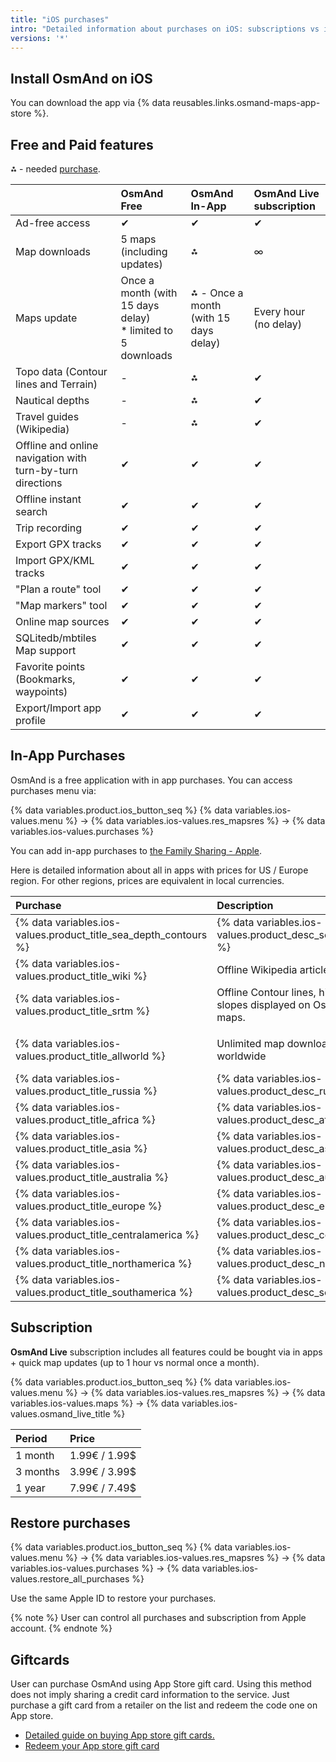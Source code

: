 ```yaml
---
title: "iOS purchases"
intro: "Detailed information about purchases on iOS: subscriptions vs in app, prices, paid features."
versions: '*'
---
```


## Install OsmAnd on iOS

You can download the app via {% data reusables.links.osmand-maps-app-store %}.


## Free and Paid features

⁂ - needed [purchase](#prices).

|    | OsmAnd Free   | OsmAnd In-App | OsmAnd Live subscription |
| :------------- | :------------- | :------------- | :------------- |
| Ad-free access | ✔ | ✔ | ✔ |
| Map downloads |  5 maps (including updates) | ⁂ | ∞ |
| Maps update |  Once a month (with 15 days delay) <br> * limited to 5 downloads |  ⁂ - Once a month (with 15 days delay) | Every hour (no delay) |
| Topo data (Contour lines and Terrain) | - | ⁂ | ✔ |
| Nautical depths | - | ⁂ | ✔ |
| Travel guides (Wikipedia) | - | ⁂ | ✔ |
| Offline and online navigation with turn-by-turn directions | ✔ | ✔ | ✔ |
| Offline instant search | ✔ | ✔ | ✔ |
| Trip recording | ✔ | ✔ | ✔ |
| Export GPX tracks | ✔ | ✔ | ✔ |
| Import GPX/KML tracks | ✔ | ✔ | ✔ |
| "Plan a route" tool | ✔ | ✔ | ✔ |
| "Map markers" tool | ✔ | ✔ | ✔ |
| Online map sources | ✔ | ✔ | ✔ |
| SQLitedb/mbtiles Map support | ✔ | ✔ | ✔ |
| Favorite points (Bookmarks, waypoints) | ✔ | ✔ | ✔ |
| Export/Import app profile | ✔ | ✔ | ✔ |

## In-App Purchases

OsmAnd is a free application with in app purchases. You can access purchases menu via:

{% data variables.product.ios_button_seq %} {% data variables.ios-values.menu %} → {% data variables.ios-values.res_mapsres %} → {% data variables.ios-values.purchases %}

You can add in-app purchases to [the Family Sharing - Apple](https://support.apple.com/en-us/HT201088).

Here is detailed information about all in apps with prices for US / Europe region. For other regions, prices are equivalent in local currencies.

|  Purchase  | Description   | Price |
| :------------- | :------------- | :------------- |
| {% data variables.ios-values.product_title_sea_depth_contours %} | {% data variables.ios-values.product_desc_sea_depth_contours %} | 2.29€ / 1.99$   |
| {% data variables.ios-values.product_title_wiki %} | Offline Wikipedia articles on the map | 0€ / 0$  |
| {% data variables.ios-values.product_title_srtm %} | Offline Contour lines, hillshade and slopes displayed on OsmAnd offline maps. | 5.49€ / 4.99$  |
| | | 
| {% data variables.ios-values.product_title_allworld %} | Unlimited map downloads & updates worldwide | 14.99€ / 14.99$  |
| {% data variables.ios-values.product_title_russia %} | {% data variables.ios-values.product_desc_russia %} | 5.49€  / 4.99$ |
| {% data variables.ios-values.product_title_africa %} | {% data variables.ios-values.product_desc_africa %} | 5.49€ / 4.99$ |
| {% data variables.ios-values.product_title_asia %} | {% data variables.ios-values.product_desc_asia %} | 5.49€ / 4.99$ |
| {% data variables.ios-values.product_title_australia %} | {% data variables.ios-values.product_desc_australia %} | 5.49€ / 4.99$  |
| {% data variables.ios-values.product_title_europe %} | {% data variables.ios-values.product_desc_europe %} | 8.99€ / 8.99$ |
| {% data variables.ios-values.product_title_centralamerica %} | {% data variables.ios-values.product_desc_centralamerica %} | 2.99€ / 2.99$  |
| {% data variables.ios-values.product_title_northamerica %} | {% data variables.ios-values.product_desc_northamerica %} | 6.99€  / 5.99$ |
| {% data variables.ios-values.product_title_southamerica %} | {% data variables.ios-values.product_desc_southamerica %} | 3.99€ / 3.99$ |

## Subscription
**OsmAnd Live** subscription includes all features could be bought via in apps + quick map updates (up to 1 hour vs normal once a month).

{% data variables.product.ios_button_seq %} {% data variables.ios-values.menu %} → {% data variables.ios-values.res_mapsres %} → {% data variables.ios-values.maps %} → {% data variables.ios-values.osmand_live_title %}

|  Period  | Price |
| :------------- | :------------- |
| 1 month | 1.99€  / 1.99$ |
| 3 months | 3.99€ / 3.99$  |
| 1 year |  7.99€ / 7.49$ |


## Restore purchases

{% data variables.product.ios_button_seq %} {% data variables.ios-values.menu %} → {% data variables.ios-values.res_mapsres %} → {% data variables.ios-values.purchases %} → {% data variables.ios-values.restore_all_purchases %}

Use the same Apple ID to restore your purchases.

{% note %}
User can control all purchases and subscription from Apple account.
{% endnote %}


## Giftcards

User can purchase OsmAnd using App Store gift card. Using this method does not imply sharing a credit card information to the service. Just purchase a gift card from a retailer on the list and redeem the code one on App store.
- [Detailed guide on buying App store gift cards.](https://www.apple.com/shop/gift-cards)
- [Redeem your App store gift card](https://support.apple.com/en-gb/HT201209)
